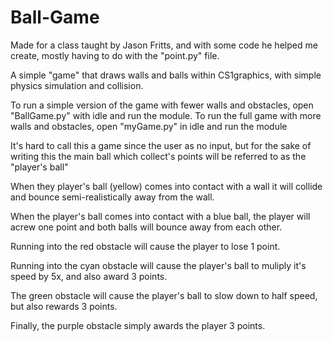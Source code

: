 # Ball-Game
Made for a class taught by Jason Fritts, and with some code he helped me create, mostly having to do with the "point.py" file.

A simple "game" that draws walls and balls within CS1graphics, with simple physics simulation and collision.

To run a simple version of the game with fewer walls and obstacles, open "BallGame.py" with idle and run the module. To run the full game with more walls and obstacles, open "myGame.py" in idle and run the module

It's hard to call this a game since the user as no input, but for the sake of writing this the main ball which collect's points will be referred to as the "player's ball"

When they player's ball (yellow) comes into contact with a wall it will collide and bounce semi-realistically away from the wall. 

When the player's ball comes into contact with a blue ball, the player will acrew one point and both balls will bounce away from each other.

Running into the red obstacle will cause the player to lose 1 point.

Running into the cyan obstacle will cause the player's ball to muliply it's speed by 5x, and also award 3 points.

The green obstacle will cause the player's ball to slow down to half speed, but also rewards 3 points.

Finally, the purple obstacle simply awards the player 3 points.


